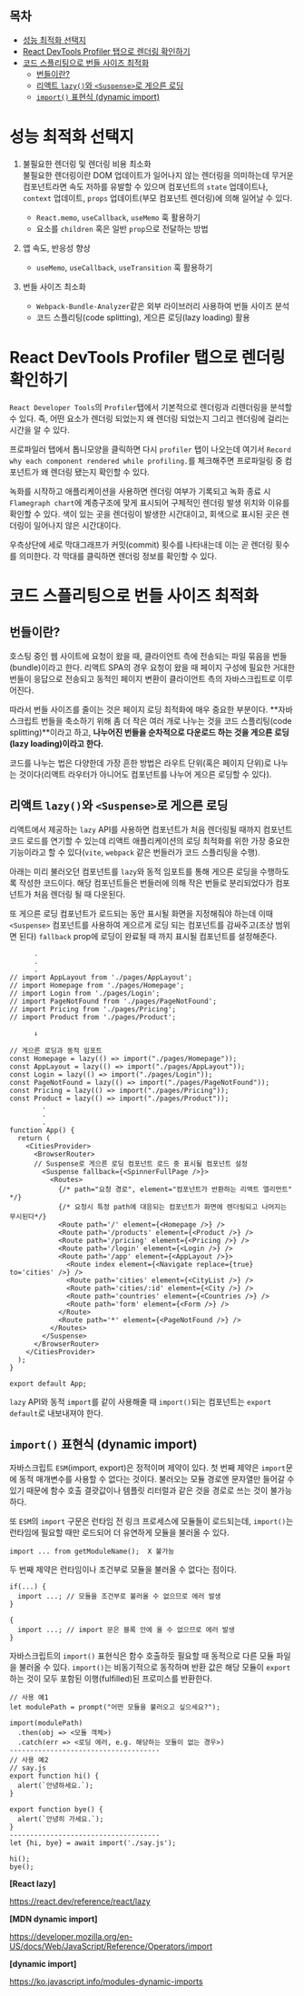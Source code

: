 <h2>목차</h2>

- [성능 최적화 선택지](#성능-최적화-선택지)
- [React DevTools Profiler 탭으로 렌더링 확인하기](#react-devtools-profiler-탭으로-렌더링-확인하기)
- [코드 스플리팅으로 번들 사이즈 최적화](#코드-스플리팅으로-번들-사이즈-최적화)
  - [번들이란?](#번들이란)
  - [리액트 `lazy()`와 `<Suspense>`로 게으른 로딩](#리액트-lazy와-suspense로-게으른-로딩)
  - [`import()` 표현식 (dynamic import)](#import-표현식-dynamic-import)

# 성능 최적화 선택지

1. 불필요한 렌더링 및 렌더링 비용 최소화 </br>
   불필요한 렌더링이란 DOM 업데이트가 일어나지 않는 렌더링을 의미하는데 무거운 컴포넌트라면 속도 저하를 유발할 수 있으며 컴포넌트의 `state` 업데이트나, `context` 업데이트, `props` 업데이트(부모 컴포넌트 렌더링)에 의해 일어날 수 있다.

   - `React.memo`, `useCallback`, `useMemo` 훅 활용하기
   - 요소를 `children` 혹은 일반 `prop`으로 전달하는 방법
  <!-- 헷갈 ↑ -->
2. 앱 속도, 반응성 향상

   - `useMemo`, `useCallback`, `useTransition` 훅 활용하기

3. 번들 사이즈 최소화

   - `Webpack-Bundle-Analyzer`같은 외부 라이브러리 사용하여 번들 사이즈 분석
   - 코드 스플리팅(code splitting), 게으른 로딩(lazy loading) 활용

# React DevTools Profiler 탭으로 렌더링 확인하기

`React Developer Tools`의 `Profiler`탭에서 기본적으로 렌더링과 리렌더링을 분석할 수 있다. 즉, 어떤 요소가 렌더링 되었는지 왜 렌더링 되었는지 그리고 렌더링에 걸리는 시간을 알 수 있다.

프로파일러 탭에서 톱니모양을 클릭하면 다시 `profiler` 탭이 나오는데 여기서 `Record why each component rendered while profiling.`를 체크해주면 프로파일링 중 컴포넌트가 왜 렌더링 됐는지 확인할 수 있다.

녹화를 시작하고 애플리케이션을 사용하면 렌더링 여부가 기록되고 녹화 종료 시 `Flamegraph chart`에 계층구조에 맞게 표시되어 구체적인 렌더링 발생 위치와 이유를 확인할 수 있다. 색이 있는 곳을 렌더링이 발생한 시간대이고, 회색으로 표시된 곳은 렌더링이 일어나지 않은 시간대이다.

우측상단에 세로 막대그래프가 커밋(commit) 횟수를 나타내는데 이는 곧 렌더링 횟수를 의미한다. 각 막대를 클릭하면 렌더링 정보를 확인할 수 있다.

<!-- # children props로 전달하기(자주 사용X)

? 246강

하위 구성 요소들이 이미 만들어졌던 거예요. 이 구성 요소로 넘겨지기 전에요 그리고 리렌더링에서 빠져나옵니다 왜냐하면
상태 변화에 영향을 받았을 리가 없으니까요 물론 컨텍스트 자체를 이용하지 않는다면요

PostProvider 래퍼 컴포넌트가 생성되기전에 하위 컴포넌트가 이미 생성되어 children으로 전달됐기 때문에 상태변화에 영향 안받고 리렌더링 발생안했다 => 이해안됨

```
function Test() {
  const [count, setCount] = useState(0);
  return (
    <div>
      <h1>Slow counter?!?</h1>
      <button onClick={() => setCount((c) => c + 1)}>Increase: {count}</button>
      <SlowComponent />
    </div>
  );
}


const SlowComponent = memo(() =>{
  // If this is too slow on your maching, reduce the `length`
  const words = Array.from({ length: 100000 }, () => "WORD");
  return (
    <ul>
      {words.map((word, i) => (
        <li key={i}>
          {i}: {word}
        </li>
      ))}
    </ul>
  );
})
``` -->

# 코드 스플리팅으로 번들 사이즈 최적화

## 번들이란?

호스팅 중인 웹 사이트에 요청이 왔을 때, 클라이언트 측에 전송되는 파일 묶음을 번들(bundle)이라고 한다. 리액트 SPA의 경우 요청이 왔을 때 페이지 구성에 필요한 거대한 번들이 응답으로 전송되고 동적인 페이지 변환이 클라이언트 측의 자바스크립트로 이루어진다.

따라서 번들 사이즈를 줄이는 것은 페이지 로딩 최적화에 매우 중요한 부분이다. **자바스크립트 번들을 축소하기 위해 좀 더 작은 여러 개로 나누는 것을 코드 스플리팅(code splitting)**이라고 하고, **나누어진 번들을 순차적으로 다운로드 하는 것을 게으른 로딩(lazy loading)이라고 한다.**

코드를 나누는 법은 다양한데 가장 흔한 방법은 라우트 단위(혹은 페이지 단위)로 나누는 것이다(리액트 라우터가 아니어도 컴포넌트를 나누어 게으른 로딩할 수 있다).

## 리액트 `lazy()`와 `<Suspense>`로 게으른 로딩

리액트에서 제공하는 `lazy` API를 사용하면 컴포넌트가 처음 렌더링될 때까지 컴포넌트 코드 로드를 연기할 수 있는데 리액트 애플리케이션의 로딩 최적화를 위한 가장 중요한 기능이라고 할 수 있다(`vite`, `webpack` 같은 번들러가 코드 스플리팅을 수행).

아래는 미리 불러오던 컴포넌트를 `lazy`와 동적 임포트를 통해 게으른 로딩을 수행하도록 작성한 코드이다. 해당 컴포넌트들은 번들러에 의해 작은 번들로 분리되었다가 컴포넌트가 처음 렌더링 될 때 다운된다.

또 게으른 로딩 컴포넌트가 로드되는 동안 표시될 화면을 지정해줘야 하는데 이때 `<Suspense>` 컴포넌트를 사용하여 게으르게 로딩 되는 컴포넌트를 감싸주고(조상 범위면 된다) `fallback` prop에 로딩이 완료될 때 까지 표시될 컴포넌트를 설정해준다.

```
      .
      .
      .
// import AppLayout from './pages/AppLayout';
// import Homepage from './pages/Homepage';
// import Login from './pages/Login';
// import PageNotFound from './pages/PageNotFound';
// import Pricing from './pages/Pricing';
// import Product from './pages/Product';

      ↓

// 게으른 로딩과 동적 임포트
const Homepage = lazy(() => import("./pages/Homepage"));
const AppLayout = lazy(() => import("./pages/AppLayout"));
const Login = lazy(() => import("./pages/Login"));
const PageNotFound = lazy(() => import("./pages/PageNotFound"));
const Pricing = lazy(() => import("./pages/Pricing"));
const Product = lazy(() => import("./pages/Product"));
        .
        .
        .
function App() {
  return (
    <CitiesProvider>
      <BrowserRouter>
      // Suspense로 게으른 로딩 컴포넌트 로드 중 표시될 컴포넌트 설정
        <Suspense fallback={<SpinnerFullPage />}>
          <Routes>
            {/* path="요청 경로", element="컴포넌트가 반환하는 리액트 엘리먼트"   */}
            {/* 요청시 특정 path에 대응되는 컴포넌트가 화면에 렌더링되고 나머지는 무시된다*/}
            <Route path='/' element={<Homepage />} />
            <Route path='/products' element={<Product />} />
            <Route path='/pricing' element={<Pricing />} />
            <Route path='/login' element={<Login />} />
            <Route path='/app' element={<AppLayout />}>
              <Route index element={<Navigate replace={true} to='cities' />} />
              <Route path='cities' element={<CityList />} />
              <Route path='cities/:id' element={<City />} />
              <Route path='countries' element={<Countries />} />
              <Route path='form' element={<Form />} />
            </Route>
            <Route path='*' element={<PageNotFound />} />
          </Routes>
        </Suspense>
      </BrowserRouter>
    </CitiesProvider>
  );
}

export default App;
```

`lazy` API와 동적 `import`를 같이 사용해줄 때 `import()`되는 컴포넌트는 `export default`로 내보내져야 한다.

## `import()` 표현식 (dynamic import)

자바스크립트 `ESM`(import, export)은 정적이며 제약이 있다. 첫 번째 제약은 `import`문에 동적 매개변수를 사용할 수 없다는 것이다. 불러오는 모듈 경로엔 문자열만 들어갈 수 있기 때문에 함수 호출 결괏값이나 템플릿 리터럴과 같은 것을 경로로 쓰는 것이 불가능 하다.

또 `ESM`의 `import` 구문은 런타임 전 링크 프로세스에 모듈들이 로드되는데, `import()`는 런타임에 필요할 때만 로드되어 더 유연하게 모듈을 불러올 수 있다.

```
import ... from getModuleName();  X 불가능
```

두 번째 제약은 런타임이나 조건부로 모듈을 불러올 수 없다는 점이다.

```
if(...) {
  import ...; // 모듈을 조건부로 불러올 수 없으므로 에러 발생
}

{
  import ...; // import 문은 블록 안에 올 수 없으므로 에러 발생
}
```

자바스크립트의 `import()` 표현식은 함수 호출하듯 필요할 때 동적으로 다른 모듈 파일을 불러올 수 있다. `import()`는 비동기적으로 동작하며 반환 값은 해당 모듈이 `export` 하는 것이 모두 포함된 이행(fulfilled)된 프로미스를 반환한다.

```
// 사용 예1
let modulePath = prompt("어떤 모듈을 불러오고 싶으세요?");

import(modulePath)
  .then(obj => <모듈 객체>)
  .catch(err => <로딩 에러, e.g. 해당하는 모듈이 없는 경우>)
-------------------------------------
// 사용 예2
// say.js
export function hi() {
  alert(`안녕하세요.`);
}

export function bye() {
  alert(`안녕히 가세요.`);
}
-------------------------------------
let {hi, bye} = await import('./say.js');

hi();
bye();
```

**[React lazy]**

https://react.dev/reference/react/lazy

**[MDN dynamic import]**

https://developer.mozilla.org/en-US/docs/Web/JavaScript/Reference/Operators/import

**[dynamic import]**

https://ko.javascript.info/modules-dynamic-imports

